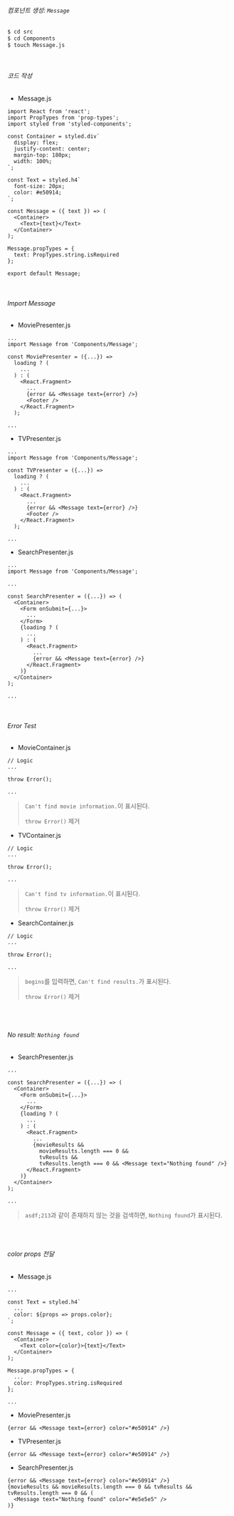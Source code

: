 ###### 컴포넌트 생성: `Message`

```bash
$ cd src
$ cd Components
$ touch Message.js
```

<br>

###### 코드 작성

- Message.js

```react
import React from 'react';
import PropTypes from 'prop-types';
import styled from 'styled-components';

const Container = styled.div`
  display: flex;
  justify-content: center;
  margin-top: 180px;
  width: 100%;
`;

const Text = styled.h4`
  font-size: 20px;
  color: #e50914;
`;

const Message = ({ text }) => (
  <Container>
    <Text>{text}</Text>
  </Container>
);

Message.propTypes = {
  text: PropTypes.string.isRequired
};

export default Message;
```

<br>

###### Import Message

- MoviePresenter.js

```react
...
import Message from 'Components/Message';

const MoviePresenter = ({...}) =>
  loading ? (
    ...
  ) : (
    <React.Fragment>
      ...
      {error && <Message text={error} />}
      <Footer />
    </React.Fragment>
  );

...
```

- TVPresenter.js

```react
...
import Message from 'Components/Message';

const TVPresenter = ({...}) =>
  loading ? (
    ...
  ) : (
    <React.Fragment>
      ...
      {error && <Message text={error} />}
      <Footer />
    </React.Fragment>
  );

...
```

- SearchPresenter.js

```react
...
import Message from 'Components/Message';

...

const SearchPresenter = ({...}) => (
  <Container>
    <Form onSubmit={...}>
      ...
    </Form>
    {loading ? (
      ...
    ) : (
      <React.Fragment>
        ...
        {error && <Message text={error} />}
      </React.Fragment>
    )}
  </Container>
);

...
```

<br>

###### Error Test

- MovieContainer.js

```react
// Logic
...

throw Error();

...
```

> `Can't find movie information.`이 표시된다.
>
> `throw Error()` 제거

- TVContainer.js

```react
// Logic
...

throw Error();

...
```

> `Can't find tv information.`이 표시된다.
>
> `throw Error()` 제거

- SearchContainer.js

```react
// Logic
...

throw Error();

...
```

> `begins`를 입력하면, `Can't find results.`가 표시된다.
>
> `throw Error()` 제거

<br>

<br>

###### No result: `Nothing found`

- SearchPresenter.js

```react
...

const SearchPresenter = ({...}) => (
  <Container>
    <Form onSubmit={...}>
      ...
    </Form>
    {loading ? (
      ...
    ) : (
      <React.Fragment>
        ...
        {movieResults &&
          movieResults.length === 0 &&
          tvResults &&
          tvResults.length === 0 && <Message text="Nothing found" />}
      </React.Fragment>
    )}
  </Container>
);

...
```

> `asdf;213`과 같이 존재하지 않는 것을 검색하면, `Nothing found`가 표시된다.

<br>

<br>

###### color props 전달

- Message.js

```react
...

const Text = styled.h4`
  ...
  color: ${props => props.color};
`;

const Message = ({ text, color }) => (
  <Container>
    <Text color={color}>{text}</Text>
  </Container>
);

Message.propTypes = {
  ...
  color: PropTypes.string.isRequired
};

...
```

- MoviePresenter.js

```react
{error && <Message text={error} color="#e50914" />}
```

- TVPresenter.js

```react
{error && <Message text={error} color="#e50914" />}
```

- SearchPresenter.js

```react
{error && <Message text={error} color="#e50914" />}
{movieResults && movieResults.length === 0 && tvResults && tvResults.length === 0 && (
  <Message text="Nothing found" color="#e5e5e5" />
)}
```

<br>

<br>